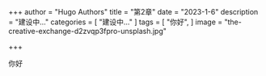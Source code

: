 +++
author = "Hugo Authors"
title = "第2章"
date = "2023-1-6"
description = "建设中..."
categories = [
    "建设中..."
]
tags = [
    "你好",
]
image = "the-creative-exchange-d2zvqp3fpro-unsplash.jpg"

+++

你好
